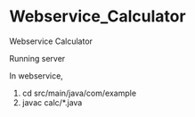 # Webservice_Calculator
Webservice Calculator

Running server

In webservice,

1) cd src/main/java/com/example
2) javac calc/*.java
